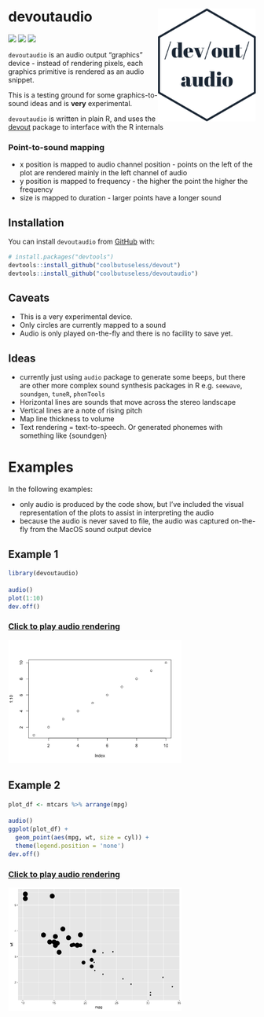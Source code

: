 
<!-- README.md is generated from README.Rmd. Please edit that file -->

# devoutaudio <img src="man/figures/logo.png" align="right" height=230/>

<!-- badges: start -->

![](https://img.shields.io/badge/cool-useless-green.svg)
![](http://img.shields.io/badge/dev-out-blue.svg)
![](http://img.shields.io/badge/very-experimental-orange.svg)
<!-- badges: end -->

`devoutaudio` is an audio output “graphics” device - instead of
rendering pixels, each graphics primitive is rendered as an audio
snippet.

This is a testing ground for some graphics-to-sound ideas and is
**very** experimental.

`devoutaudio` is written in plain R, and uses the
[devout](https://github.com/coolbutuseless/devout) package to interface
with the R internals

### Point-to-sound mapping

  - x position is mapped to audio channel position - points on the left
    of the plot are rendered mainly in the left channel of audio
  - y position is mapped to frequency - the higher the point the higher
    the frequency
  - size is mapped to duration - larger points have a longer sound

## Installation

You can install `devoutaudio` from
[GitHub](https://github.com/coolbutuseless/devoutaudio) with:

``` r
# install.packages("devtools")
devtools::install_github("coolbutuseless/devout")
devtools::install_github("coolbutuseless/devoutaudio")
```

## Caveats

  - This is a very experimental device.
  - Only circles are currently mapped to a sound
  - Audio is only played on-the-fly and there is no facility to save
    yet.

## Ideas

  - currently just using `audio` package to generate some beeps, but
    there are other more complex sound synthesis packages in R
    e.g. `seewave`, `soundgen`, `tuneR`, `phonTools`
  - Horizontal lines are sounds that move across the stereo landscape
  - Vertical lines are a note of rising pitch
  - Map line thickness to volume
  - Text rendering = text-to-speech. Or generated phonemes with
    something like {soundgen}

# Examples

In the following examples:

  - only audio is produced by the code show, but I’ve included the
    visual representation of the plots to assist in interpreting the
    audio
  - because the audio is never saved to file, the audio was captured
    on-the-fly from the MacOS sound output device

## Example 1

``` r
library(devoutaudio)

audio()
plot(1:10)
dev.off()
```

### [Click to play audio rendering](https://github.com/coolbutuseless/devoutaudio/blob/master/man/figures/mp3/audio1.mp3?raw=true)

<img src="man/figures/README-graph1-1.png" width="70%" />

## Example 2

``` r
plot_df <- mtcars %>% arrange(mpg)

audio()
ggplot(plot_df) +
  geom_point(aes(mpg, wt, size = cyl)) +
  theme(legend.position = 'none')
dev.off()
```

### [Click to play audio rendering](https://github.com/coolbutuseless/devoutaudio/blob/master/man/figures/mp3/audio2.mp3?raw=true)

<img src="man/figures/README-graph2-1.png" width="70%" />
